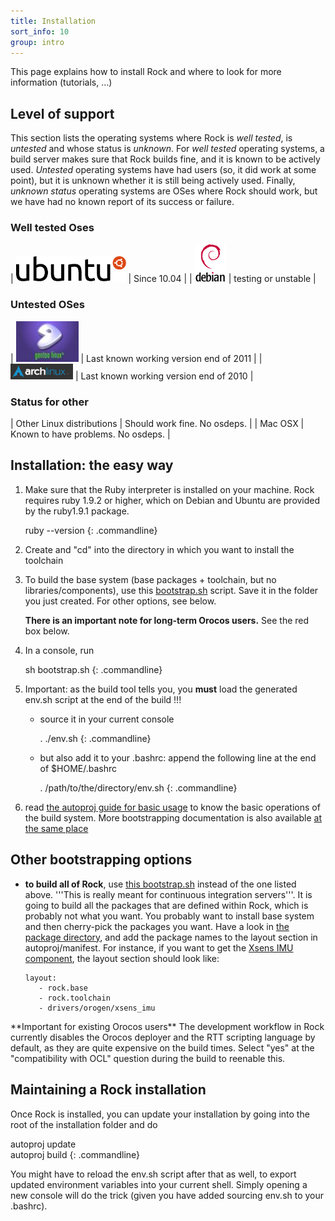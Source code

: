 ```yaml
---
title: Installation
sort_info: 10
group: intro
---
```


This page explains how to install Rock and where to look for more
information (tutorials, ...)

Level of support
----------------
This section lists the operating systems where Rock is _well tested_, is _untested_ and whose status is _unknown_.
For _well tested_ operating systems, a build server makes sure that Rock builds
fine, and it is known to be actively used. _Untested_ operating systems have
had users (so, it did work at some point), but it is unknown whether it is
still being actively used. Finally, _unknown status_ operating systems are OSes where
Rock should work, but we have had no known report of its success or failure.

### Well tested Oses

| ![Ubuntu](install/ubuntu.png) | Since 10.04 |
| ![Debian](install/debian.png) | testing or unstable |

### Untested OSes

| ![Gentoo](install/gentoo.jpg) | Last known working version end of 2011 |
| ![Arch](install/arch.png) | Last known working version end of 2010 |

### Status for other 

| Other Linux distributions | Should work fine. No osdeps. |
| Mac OSX | Known to have problems. No osdeps. |

Installation: the easy way
--------------------------

 1. Make sure that the Ruby interpreter is installed on your machine. Rock
    requires ruby 1.9.2 or higher, which on Debian and Ubuntu are provided by
    the ruby1.9.1 package.

    ruby --version
    {: .commandline}

 2. Create and "cd" into the directory in which you want to install the toolchain
 3. To build the base system (base packages + toolchain, but no
    libraries/components), use this
    [bootstrap.sh](https://gitorious.org/rock/buildconf/raw/a05ea84e6cccf505554268f954bc259d30c15b99:bootstrap.sh)
    script. Save it  in the folder you just created. For other options, see
    below.

    **There is an important note for long-term Orocos users.** See the red box
    below.

 4. In a console, run
    
    sh bootstrap.sh
    {: .commandline}

 5. Important: as the build tool tells you, you **must** load the generated env.sh script at the end of the build !!!
    * source it in your current console

      . ./env.sh
      {: .commandline}

    * but also add it to your .bashrc: append the following line at the end of
      $HOME/.bashrc
    
      . /path/to/the/directory/env.sh
      {: .commandline}

 6. read [the autoproj guide for basic usage](/documentation/autoproj/basic_usage.html) to know the
    basic operations of the build system. More bootstrapping documentation is
    also available [at the same place](/documentation/autoproj/bootstrap.html)

Other bootstrapping options
---------------------------

 * **to build all of Rock**, use [this bootstrap.sh](https://gitorious.org/rock/buildconf-all/raw/a6f93c3323f3956808dd35cbbf787a7ecfee1762:bootstrap.sh)
   instead of the one listed above. '''This is really meant for continuous
   integration servers'''. It is going to build all the packages that are
   defined within Rock, which is probably not what you want.
   You probably want to install base system and then cherry-pick the packages you want. Have a look in [the package
   directory](/package_directory.html), and add the package names to the
   layout section in autoproj/manifest. For instance,  if you want to
   get the [Xsens IMU component](http://rock-robotics.org/package_directory/packages/drivers_orogen_xsens_imu/index.html),
   the layout section should look like:

       layout:
          - rock.base
          - rock.toolchain
          - drivers/orogen/xsens_imu

<div class="warning" markdown="1">
**Important for existing Orocos users** The development workflow in Rock
currently disables the Orocos deployer and the RTT scripting language by
default, as they are quite expensive on the build times. Select "yes" at the
"compatibility with OCL" question during the build to reenable this.
</div>

Maintaining a Rock installation
----------------------------------

Once Rock is installed, you can update your installation by going into the root of the
installation folder and do

autoproj update <br/>
autoproj build
{: .commandline}

You might have to reload the env.sh script after that as well, to export updated environment variables into your current shell. Simply opening a new console will do the trick (given you have added sourcing env.sh to your .bashrc).

